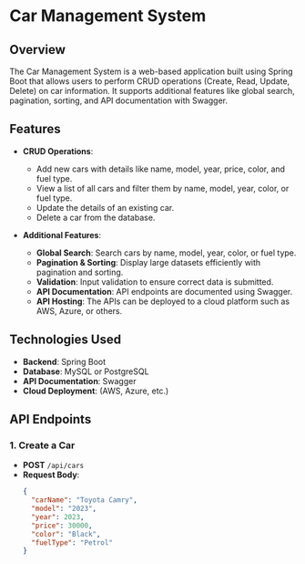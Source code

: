 # Car Management System

## Overview

The Car Management System is a web-based application built using Spring Boot that allows users to perform CRUD operations (Create, Read, Update, Delete) on car information. It supports additional features like global search, pagination, sorting, and API documentation with Swagger.

## Features

- **CRUD Operations**: 
  - Add new cars with details like name, model, year, price, color, and fuel type.
  - View a list of all cars and filter them by name, model, year, color, or fuel type.
  - Update the details of an existing car.
  - Delete a car from the database.
  
- **Additional Features**:
  - **Global Search**: Search cars by name, model, year, color, or fuel type.
  - **Pagination & Sorting**: Display large datasets efficiently with pagination and sorting.
  - **Validation**: Input validation to ensure correct data is submitted.
  - **API Documentation**: API endpoints are documented using Swagger.
  - **API Hosting**: The APIs can be deployed to a cloud platform such as AWS, Azure, or others.

## Technologies Used

- **Backend**: Spring Boot
- **Database**: MySQL or PostgreSQL
- **API Documentation**: Swagger
- **Cloud Deployment**: (AWS, Azure, etc.)

## API Endpoints

### 1. Create a Car
- **POST** `/api/cars`
- **Request Body**:
  ```json
  {
    "carName": "Toyota Camry",
    "model": "2023",
    "year": 2023,
    "price": 30000,
    "color": "Black",
    "fuelType": "Petrol"
  }
